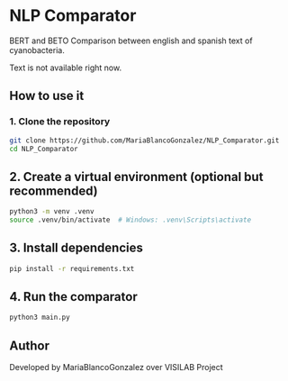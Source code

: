 # NLP Comparator

BERT and BETO Comparison between english and spanish text of cyanobacteria.

Text is not available right now.

## How to use it

### 1. Clone the repository

```bash
git clone https://github.com/MariaBlancoGonzalez/NLP_Comparator.git
cd NLP_Comparator
```

## 2. Create a virtual environment (optional but recommended)

```bash
python3 -m venv .venv
source .venv/bin/activate  # Windows: .venv\Scripts\activate
```

## 3. Install dependencies

```bash
pip install -r requirements.txt
```

## 4. Run the comparator

```bash
python3 main.py
```

## Author

Developed by MariaBlancoGonzalez over VISILAB Project